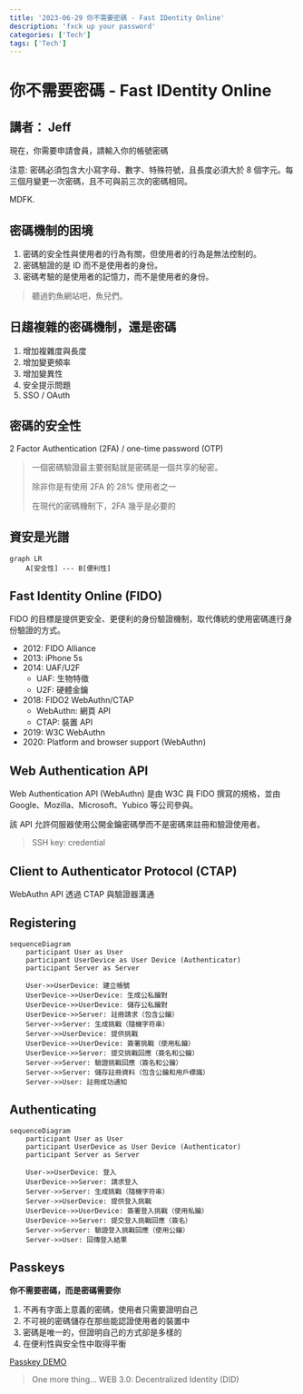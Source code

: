 ```yaml
---
title: '2023-06-29 你不需要密碼 - Fast IDentity Online'
description: 'fxck up your password'
categories: ['Tech']
tags: ['Tech']
---
```


# 你不需要密碼 - Fast IDentity Online

## 講者： Jeff

現在，你需要申請會員，請輸入你的帳號密碼

注意: 密碼必須包含大小寫字母、數字、特殊符號，且長度必須大於 8 個字元。每三個月變更一次密碼，且不可與前三次的密碼相同。

MDFK.

## 密碼機制的困境

1. 密碼的安全性與使用者的行為有關，但使用者的行為是無法控制的。
2. 密碼驗證的是 ID 而不是使用者的身份。
3. 密碼考驗的是使用者的記憶力，而不是使用者的身份。

> 聽過釣魚網站吧，魚兒們。

## 日趨複雜的密碼機制，還是密碼

1. 增加複雜度與長度
2. 增加變更頻率
3. 增加變異性
4. 安全提示問題
5. SSO / OAuth

## 密碼的安全性

2 Factor Authentication (2FA) / one-time password (OTP)

> 一個密碼驗證最主要弱點就是密碼是一個共享的秘密。
>
> 除非你是有使用 2FA 的 28% 使用者之一
>
> 在現代的密碼機制下，2FA 幾乎是必要的

## 資安是光譜

```mermaid
graph LR
    A[安全性] --- B[便利性]
```

## Fast Identity Online (FIDO)

FIDO 的目標是提供更安全、更便利的身份驗證機制，取代傳統的使用密碼進行身份驗證的方式。

- 2012: FIDO Alliance
- 2013: iPhone 5s
- 2014: UAF/U2F
  - UAF: 生物特徵
  - U2F: 硬體金鑰
- 2018: FIDO2 WebAuthn/CTAP
  - WebAuthn: 網頁 API
  - CTAP: 裝置 API
- 2019: W3C WebAuthn
- 2020: Platform and browser support (WebAuthn)

## Web Authentication API

Web Authentication API (WebAuthn) 是由 W3C 與 FIDO 撰寫的規格，並由 Google、Mozilla、Microsoft、Yubico 等公司參與。

該 API 允許伺服器使用公開金鑰密碼學而不是密碼來註冊和驗證使用者。

> SSH key: credential

## Client to Authenticator Protocol (CTAP)

WebAuthn API 透過 CTAP 與驗證器溝通

## Registering

```mermaid
sequenceDiagram
    participant User as User
    participant UserDevice as User Device (Authenticator)
    participant Server as Server

    User->>UserDevice: 建立帳號
    UserDevice->>UserDevice: 生成公私鑰對
    UserDevice->>UserDevice: 儲存公私鑰對
    UserDevice->>Server: 註冊請求（包含公鑰）
    Server->>Server: 生成挑戰（隨機字符串）
    Server->>UserDevice: 提供挑戰
    UserDevice->>UserDevice: 簽署挑戰（使用私鑰）
    UserDevice->>Server: 提交挑戰回應（簽名和公鑰）
    Server->>Server: 驗證挑戰回應（簽名和公鑰）
    Server->>Server: 儲存註冊資料（包含公鑰和用戶標識）
    Server->>User: 註冊成功通知
```

## Authenticating

```mermaid
sequenceDiagram
    participant User as User
    participant UserDevice as User Device (Authenticator)
    participant Server as Server

    User->>UserDevice: 登入
    UserDevice->>Server: 請求登入
    Server->>Server: 生成挑戰（隨機字符串）
    Server->>UserDevice: 提供登入挑戰
    UserDevice->>UserDevice: 簽署登入挑戰（使用私鑰）
    UserDevice->>Server: 提交登入挑戰回應（簽名）
    Server->>Server: 驗證登入挑戰回應（使用公鑰）
    Server->>User: 回傳登入結果
```

## Passkeys

**你不需要密碼，而是密碼需要你**

1. 不再有字面上意義的密碼，使用者只需要證明自己
2. 不可視的密碼儲存在那些能認證使用者的裝置中
3. 密碼是唯一的，但證明自己的方式卻是多樣的
4. 在便利性與安全性中取得平衡

[Passkey DEMO](https://www.passkeys.io/)


> One more thing...
> WEB 3.0: Decentralized Identity (DID)